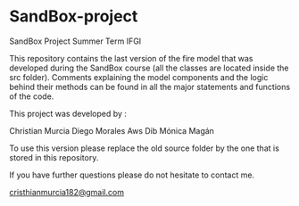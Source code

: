 # SandBox-project
SandBox Project Summer Term IFGI

This repository contains the last version of the fire model that was developed during the SandBox course (all the classes are located inside the src folder).
Comments explaining the model components and the logic behind their methods can be found in all the major statements and functions of the code.

This project was developed by :

Christian Murcia
Diego Morales
Aws Dib
Mónica Magán

To use this version please replace the old source folder by the one that is stored in this repository.

If you have further questions please do not hesitate to contact me.

cristhianmurcia182@gmail.com
